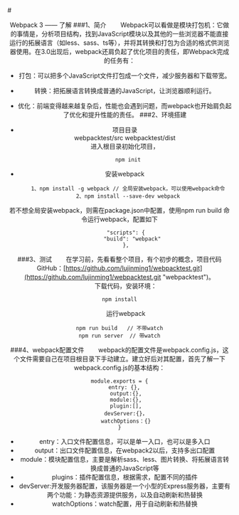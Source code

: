 #<center>Webpack 3 —— 了解
###1、简介
&emsp;&emsp;Webpack可以看做是模块打包机：它做的事情是，分析项目结构，找到JavaScript模块以及其他的一些浏览器不能直接运行的拓展语言（如less、sass、ts等），并将其转换和打包为合适的格式供浏览器使用。在3.0出现后，webpack还肩负起了优化项目的责任，即Webpack完成的任务有：

- 打包：可以把多个JavaScript文件打包成一个文件，减少服务器和下载带宽。
- 转换：把拓展语言转换成普通的JavaScript，让浏览器顺利运行。
- 优化：前端变得越来越复杂后，性能也会遇到问题，而webpack也开始肩负起了优化和提升性能的责任。
###2、环境搭建
- 项目目录   
 webpacktest/src  webpacktest/dist   
 进入根目录初始化项目，

		npm init
- 安装webpack

		1、npm install -g webpack // 全局安装webpack，可以使用webpack命令
		2、npm install --save-dev webpack
若不想全局安装webpack，则需在package.json中配置，使用npm run build 命令运行webpack，配置如下

		"scripts": {
    		"build": "webpack"
		},
###3、测试
&emsp;&emsp;在学习前，先看看整个项目，有个初步的概念，项目代码GitHub：[https://github.com/lujinming1/webpacktest.git](https://github.com/lujinming1/webpacktest.git "webpacktest")。           
&emsp;&emsp;下载代码，安装环境：

	npm install
&emsp;&emsp;运行webpack

	npm run build   // 不带watch
	npm run server  // 带watch
###4、webpack配置文件
&emsp;&emsp;webpack的配置文件是webpack.config.js，这个文件需要自己在项目根目录下手动建立。建立好后对其配置，首先了解一下webpack.config.js的基本结构：

	module.exports = {
		entry: {}, 
		output:{},
		module:{},
		plugin:[],
		devServer:{}，
		watchOptions：{}
	}

- entry：入口文件配置信息，可以是单一入口，也可以是多入口
- output：出口文件配置信息，在webpack2以后，支持多出口配置
- module：模块配置信息，主要是解析sass、less、图片转换、将拓展语言转换成普通的JavaScript等
- plugins：插件配置信息，根据需求，配置不同的插件
- devServer:开发服务器配置，该服务器是一个小型的Express服务器，主要有两个功能：为静态资源提供服务，以及自动刷新和热替换
- watchOptions：watch配置，用于自动刷新和热替换